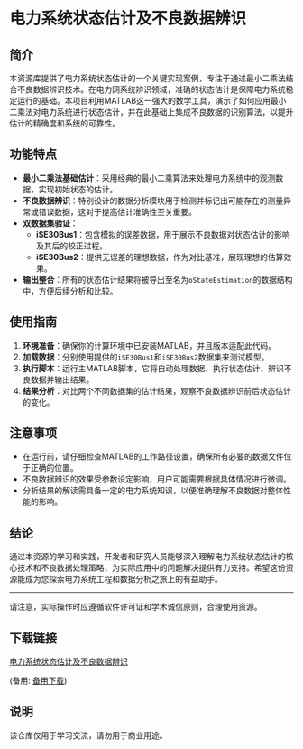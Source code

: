 # 电力系统状态估计及不良数据辨识

## 简介

本资源库提供了电力系统状态估计的一个关键实现案例，专注于通过最小二乘法结合不良数据辨识技术。在电力网系统辨识领域，准确的状态估计是保障电力系统稳定运行的基础。本项目利用MATLAB这一强大的数学工具，演示了如何应用最小二乘法对电力系统进行状态估计，并在此基础上集成不良数据的识别算法，以提升估计的精确度和系统的可靠性。

## 功能特点

- **最小二乘法基础估计**：采用经典的最小二乘算法来处理电力系统中的观测数据，实现初始状态的估计。
- **不良数据辨识**：特别设计的数据分析模块用于检测并标记出可能存在的测量异常或错误数据，这对于提高估计准确性至关重要。
- **双数据集验证**：
    - **iSE30Bus1**：包含模拟的误差数据，用于展示不良数据对状态估计的影响及其后的校正过程。
    - **iSE30Bus2**：提供无误差的理想数据，作为对比基准，展现理想的估算效果。
- **输出整合**：所有的状态估计结果将被导出至名为`oStateEstimation`的数据结构中，方便后续分析和比较。

## 使用指南

1. **环境准备**：确保你的计算环境中已安装MATLAB，并且版本适配此代码。
2. **加载数据**：分别使用提供的`iSE30Bus1`和`iSE30Bus2`数据集来测试模型。
3. **执行脚本**：运行主MATLAB脚本，它将自动处理数据、执行状态估计、辨识不良数据并输出结果。
4. **结果分析**：对比两个不同数据集的估计结果，观察不良数据辨识前后状态估计的变化。

## 注意事项

- 在运行前，请仔细检查MATLAB的工作路径设置，确保所有必要的数据文件位于正确的位置。
- 不良数据辨识的效果受参数设定影响，用户可能需要根据具体情况进行微调。
- 分析结果的解读需具备一定的电力系统知识，以便准确理解不良数据对整体性能的影响。

## 结论

通过本资源的学习和实践，开发者和研究人员能够深入理解电力系统状态估计的核心技术和不良数据处理策略，为实际应用中的问题解决提供有力支持。希望这份资源能成为您探索电力系统工程和数据分析之旅上的有益助手。

---

请注意，实际操作时应遵循软件许可证和学术诚信原则，合理使用资源。

## 下载链接
[电力系统状态估计及不良数据辨识](https://pan.quark.cn/s/6be6585757e4) 

(备用: [备用下载](https://pan.baidu.com/s/1wh5nCwfaAUt-KGztcK5FYA?pwd=1234))

## 说明

该仓库仅用于学习交流，请勿用于商业用途。
